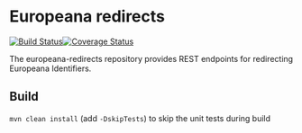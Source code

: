 # Europeana redirects

[![Build Status](https://travis-ci.org/europeana/europeana-redirects.svg?branch=master)](https://travis-ci.org/europeana/europeana-redirects)[![Coverage Status](https://coveralls.io/repos/github/europeana/europeana-redirects/badge.svg?branch=master)](https://coveralls.io/github/europeana/europeana-redirects?branch=master)

The europeana-redirects repository provides REST endpoints for redirecting Europeana Identifiers.

## Build
``mvn clean install`` (add ``-DskipTests``) to skip the unit tests during build